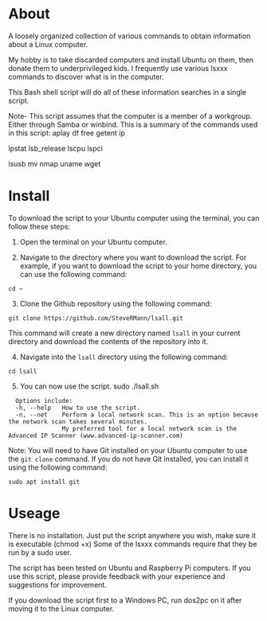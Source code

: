 # About
A loosely organized collection of various commands to obtain information about a Linux computer.

My hobby is to take discarded computers and install Ubuntu on them, then donate them to underprivileged kids.
I frequently use various lsxxx commands to discover what is in the computer.

This Bash shell script will do all of these information searches in a single script.

Note- This script assumes that the computer is a member of a workgroup. Either through Samba or winbind.
This is a summary of the commands used in this script:
aplay  df  free  getent  ip

lpstat  lsb_release  lscpu  lspci

lsusb  mv  nmap  uname  wget



# Install
To download the script to your Ubuntu computer using the terminal, you can follow these steps:

1. Open the terminal on your Ubuntu computer.

2. Navigate to the directory where you want to download the script. For example, if you want to download the script to your home directory, you can use the following command:
```
cd ~
```
3. Clone the Github repository using the following command:
```
git clone https://github.com/SteveRMann/lsall.git
```
This command will create a new directory named `lsall` in your current directory and download the contents of the repository into it.

4. Navigate into the `lsall` directory using the following command:
```
cd lsall
```
5. You can now use the script.
sudo ./lsall.sh <options>
```
  Options include:
  -h, --help   How to use the script.
  -n, --net    Perform a local network scan. This is an option because the network scan takes several minutes.
               My preferred tool for a local network scan is the Advanced IP Scanner (www.advanced-ip-scanner.com)
```

Note: You will need to have Git installed on your Ubuntu computer to use the `git clone` command. If you do not have Git installed, you can install it using the following command:
```
sudo apt install git
```

# Useage
There is no installation. Just put the script anywhere you wish, make sure it is executable (chmod +x)
Some of the lsxxx commands require that they be run by a sudo user.

The script has been tested on Ubuntu and Raspberry Pi computers.  If you use this script, please provide feedback 
with your experience and suggestions for improvement.

If you download the script first to a Windows PC, run dos2pc on it after moving it to the Linux computer.
